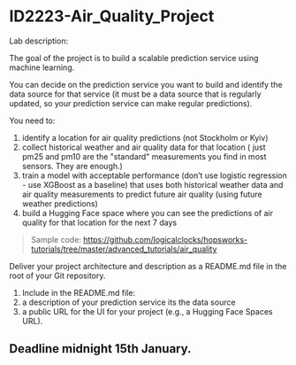 # ID2223-Air_Quality_Project


Lab description:

The goal of the project is to build a scalable prediction service using machine learning.

You can decide on the prediction service you want to build and identify the data source for that service (it must be a data source that is regularly updated, so your prediction service can make regular predictions).


You need to:
1. identify a location for air quality predictions (not Stockholm or Kyiv)
1. collect historical weather and air quality data for that location ( just pm25 and pm10 are the "standard" measurements you find in most sensors. They are enough.)
1. train a model with acceptable performance (don’t use logistic regression - use
XGBoost as a baseline) that uses both historical weather data and air quality measurements to predict future air quality (using future weather predictions)
1. build a Hugging Face space where you can see the predictions of air quality for that location for the next 7 days
> Sample code:
> https://github.com/logicalclocks/hopsworks-tutorials/tree/master/advanced_tutorials/air_quality



Deliver your project architecture and description as a README.md file in
the root of your Git repository.
1. Include in the README.md file:
1. a description of your prediction service its the data source
1. a public URL for the UI for your project (e.g., a Hugging Face Spaces URL).

## Deadline midnight 15th January.


